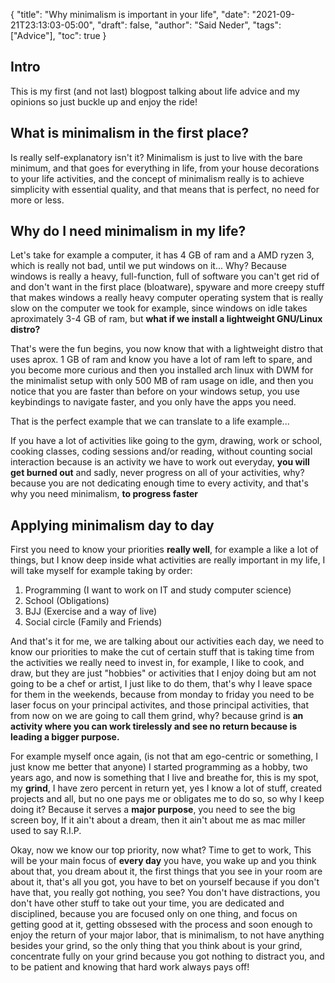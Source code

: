 {
  "title": "Why minimalism is important in your life",
  "date": "2021-09-21T23:13:03-05:00",
  "draft": false,
  "author": "Said Neder",
  "tags": ["Advice"],
  "toc": true
}

## Intro

This is my first (and not last) blogpost talking about life advice and my opinions
so just buckle up and enjoy the ride!

## What is minimalism in the first place?
Is really self-explanatory isn't it? Minimalism is just to live with the bare minimum,
and that goes for everything in life, from your house decorations to your life activities,
and the concept of minimalism really is to achieve simplicity with essential quality,
and that means that is perfect, no need for more or less.

## Why do I need minimalism in my life?
Let's take for example a computer, it has 4 GB of ram and a AMD ryzen 3, which is
really not bad, until we put windows on it...
Why? Because windows is really a heavy, full-function, full of software you can't get rid of
and don't want in the first place (bloatware), spyware and more creepy stuff that makes windows a really heavy
computer operating system that is really slow on the computer we took for example, since windows on idle
takes aproximately 3-4 GB of ram, but **what if we install a lightweight GNU/Linux distro?**

That's were the fun begins, you now know that with a lightweight distro that uses aprox. 1 GB of ram
and know you have a lot of ram left to spare, and you become more curious and then you installed arch linux with DWM
for the minimalist setup with only 500 MB of ram usage on idle, and then you notice that you are faster than before on
your windows setup, you use keybindings to navigate faster, and you only have the apps you need.

That is the perfect example that we can translate to a life example...

If you have a lot of activities like going to the gym, drawing, work or school, cooking classes,
coding sessions and/or reading, without counting social interaction because is an activity we have to work out everyday,
**you will get burned out** and sadly, never progress on all of your activities, why? because you are not dedicating
enough time to every activity, and that's why you need minimalism, **to progress faster**

## Applying minimalism day to day

First you need to know your priorities **really well**, for example a like a lot of things, but
I know deep inside what activities are really important in my life, I will take myself for example
taking by order:

1. Programming (I want to work on IT and study computer science)
2. School (Obligations)
3. BJJ (Exercise and a way of live)
4. Social circle (Family and Friends)

And that's it for me, we are talking about our activities each day, we need to know our priorities to make the
cut of certain stuff that is taking time from the activities we really need to invest in, for example, I like to cook,
and draw, but they are just "hobbies" or activities that I enjoy doing but am not going to be a chef or artist, I just
like to do them, that's why I leave space for them in the weekends, because from monday to friday you need to be laser
focus on your principal activites, and those principal activities, that from now on we are going to call them grind, why?
because grind is **an activity where you can work tirelessly and see no return because is leading a bigger purpose.**

For example myself once again, (is not that am ego-centric or something, I just know me better that anyone) I started
programming as a hobby, two years ago, and now is something that I live and breathe for, this is my spot, my **grind**,
I have zero percent in return yet, yes I know a lot of stuff, created projects and all, but no one pays me or
obligates me to do so, so why I keep doing it? Because it serves a **major purpose**, you need to see the big screen boy,
If it ain't about a dream, then it ain't about me as mac miller used to say R.I.P.

Okay, now we know our top priority, now what? Time to get to work, This will be your main focus of **every day**
you have, you wake up and you think about that, you dream about it, the first things that you see in your room are about
it, that's all you got, you have to bet on yourself because if you don't have that, you really got nothing, you see?
You don't have distractions, you don't have other stuff to take out your time, you are dedicated and disciplined, because
you are focused only on one thing, and focus on getting good at it, getting obssesed with the process and soon enough
to enjoy the return of your major labor, that is minimalism, to not have anything besides your grind, so the only thing that
you think about is your grind, concentrate fully on your grind because you got nothing to distract you, and to be patient
and knowing that hard work always pays off!
